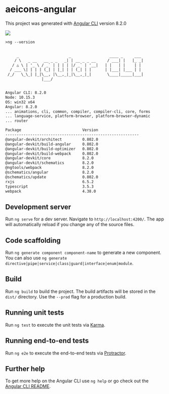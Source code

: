# aeicons-angular

This project was generated with [Angular CLI](https://github.com/angular/angular-cli) version 8.2.0

![](https://github.com/peterennis/aeicons-angular/blob/master/src/assets/aeangular.gif)

```txt
>ng --version


     _                      _                 ____ _     ___
    / \   _ __   __ _ _   _| | __ _ _ __     / ___| |   |_ _|
   / △ \ | '_ \ / _` | | | | |/ _` | '__|   | |   | |    | |
  / ___ \| | | | (_| | |_| | | (_| | |      | |___| |___ | |
 /_/   \_\_| |_|\__, |\__,_|_|\__,_|_|       \____|_____|___|
                |___/


Angular CLI: 8.2.0
Node: 10.15.3
OS: win32 x64
Angular: 8.2.0
... animations, cli, common, compiler, compiler-cli, core, forms
... language-service, platform-browser, platform-browser-dynamic
... router

Package                           Version
-----------------------------------------------------------
@angular-devkit/architect         0.802.0
@angular-devkit/build-angular     0.802.0
@angular-devkit/build-optimizer   0.802.0
@angular-devkit/build-webpack     0.802.0
@angular-devkit/core              8.2.0
@angular-devkit/schematics        8.2.0
@ngtools/webpack                  8.2.0
@schematics/angular               8.2.0
@schematics/update                0.802.0
rxjs                              6.5.2
typescript                        3.5.3
webpack                           4.38.0
```

## Development server

Run `ng serve` for a dev server. Navigate to `http://localhost:4200/`. The app will automatically reload if you change any of the source files.

## Code scaffolding

Run `ng generate component component-name` to generate a new component. You can also use `ng generate directive|pipe|service|class|guard|interface|enum|module`.

## Build

Run `ng build` to build the project. The build artifacts will be stored in the `dist/` directory. Use the `--prod` flag for a production build.

## Running unit tests

Run `ng test` to execute the unit tests via [Karma](https://karma-runner.github.io).

## Running end-to-end tests

Run `ng e2e` to execute the end-to-end tests via [Protractor](http://www.protractortest.org/).

## Further help

To get more help on the Angular CLI use `ng help` or go check out the [Angular CLI README](https://github.com/angular/angular-cli/blob/master/README.md).
